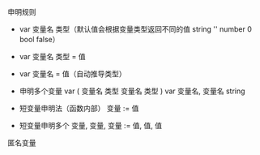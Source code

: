 <!--
 * @Author: xinghe 2650710561@qq.com
 * @Date: 2024-07-29 17:50:48
 * @LastEditors: xinghe 2650710561@qq.com
 * @LastEditTime: 2024-07-29 18:20:38
 * @FilePath: /go-study/summary/3.变量.md
 * @Description: 这是默认设置,请设置`customMade`, 打开koroFileHeader查看配置 进行设置: https://github.com/OBKoro1/koro1FileHeader/wiki/%E9%85%8D%E7%BD%AE
-->
申明规则

- var 变量名 类型（默认值会根据变量类型返回不同的值 string '' number 0 bool false）
- var 变量名 类型 = 值
- var 变量名 = 值（自动推导类型）
- 申明多个变量
var (
    变量名 类型
    变量名 类型
)
var 变量名, 变量名 string

- 短变量申明法（函数内部）
变量 := 值

- 短变量申明多个
变量, 变量, 变量 := 值, 值, 值 

匿名变量